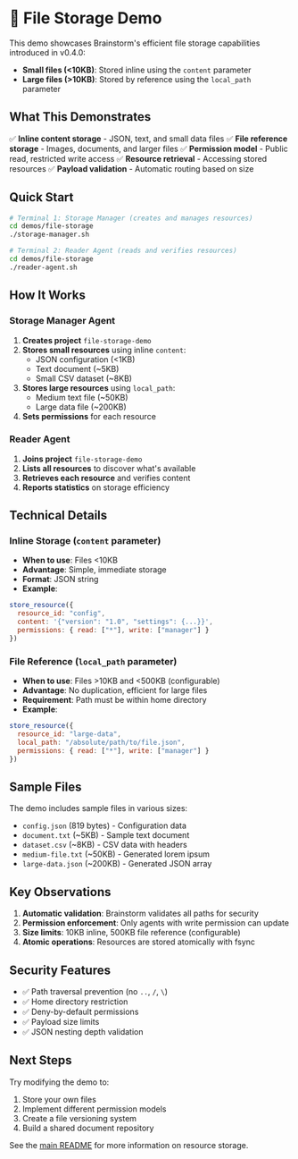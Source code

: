 # 📁 File Storage Demo

This demo showcases Brainstorm's efficient file storage capabilities introduced in v0.4.0:

- **Small files (<10KB)**: Stored inline using the `content` parameter
- **Large files (>10KB)**: Stored by reference using the `local_path` parameter

## What This Demonstrates

✅ **Inline content storage** - JSON, text, and small data files
✅ **File reference storage** - Images, documents, and larger files
✅ **Permission model** - Public read, restricted write access
✅ **Resource retrieval** - Accessing stored resources
✅ **Payload validation** - Automatic routing based on size

## Quick Start

```bash
# Terminal 1: Storage Manager (creates and manages resources)
cd demos/file-storage
./storage-manager.sh

# Terminal 2: Reader Agent (reads and verifies resources)
cd demos/file-storage
./reader-agent.sh
```

## How It Works

### Storage Manager Agent

1. **Creates project** `file-storage-demo`
2. **Stores small resources** using inline `content`:
   - JSON configuration (<1KB)
   - Text document (~5KB)
   - Small CSV dataset (~8KB)
3. **Stores large resources** using `local_path`:
   - Medium text file (~50KB)
   - Large data file (~200KB)
4. **Sets permissions** for each resource

### Reader Agent

1. **Joins project** `file-storage-demo`
2. **Lists all resources** to discover what's available
3. **Retrieves each resource** and verifies content
4. **Reports statistics** on storage efficiency

## Technical Details

### Inline Storage (`content` parameter)

- **When to use**: Files <10KB
- **Advantage**: Simple, immediate storage
- **Format**: JSON string
- **Example**:
```javascript
store_resource({
  resource_id: "config",
  content: '{"version": "1.0", "settings": {...}}',
  permissions: { read: ["*"], write: ["manager"] }
})
```

### File Reference (`local_path` parameter)

- **When to use**: Files >10KB and <500KB (configurable)
- **Advantage**: No duplication, efficient for large files
- **Requirement**: Path must be within home directory
- **Example**:
```javascript
store_resource({
  resource_id: "large-data",
  local_path: "/absolute/path/to/file.json",
  permissions: { read: ["*"], write: ["manager"] }
})
```

## Sample Files

The demo includes sample files in various sizes:

- `config.json` (819 bytes) - Configuration data
- `document.txt` (~5KB) - Sample text document
- `dataset.csv` (~8KB) - CSV data with headers
- `medium-file.txt` (~50KB) - Generated lorem ipsum
- `large-data.json` (~200KB) - Generated JSON array

## Key Observations

1. **Automatic validation**: Brainstorm validates all paths for security
2. **Permission enforcement**: Only agents with write permission can update
3. **Size limits**: 10KB inline, 500KB file reference (configurable)
4. **Atomic operations**: Resources are stored atomically with fsync

## Security Features

- ✅ Path traversal prevention (no `..`, `/`, `\`)
- ✅ Home directory restriction
- ✅ Deny-by-default permissions
- ✅ Payload size limits
- ✅ JSON nesting depth validation

## Next Steps

Try modifying the demo to:

1. Store your own files
2. Implement different permission models
3. Create a file versioning system
4. Build a shared document repository

See the [main README](../../README.md) for more information on resource storage.
